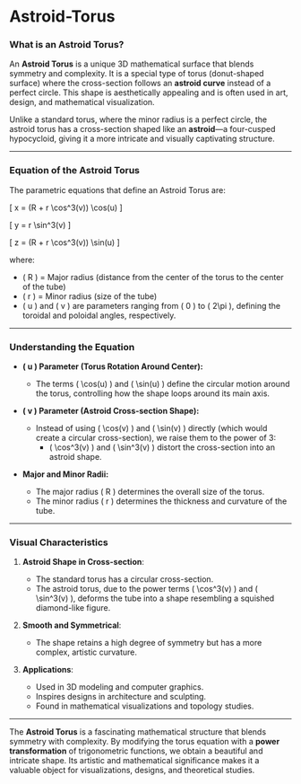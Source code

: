 # Astroid-Torus

### **What is an Astroid Torus?**
An **Astroid Torus** is a unique 3D mathematical surface that blends symmetry and complexity. It is a special type of torus (donut-shaped surface) where the cross-section follows an **astroid curve** instead of a perfect circle. This shape is aesthetically appealing and is often used in art, design, and mathematical visualization.

Unlike a standard torus, where the minor radius is a perfect circle, the astroid torus has a cross-section shaped like an **astroid**—a four-cusped hypocycloid, giving it a more intricate and visually captivating structure.

---

### **Equation of the Astroid Torus**
The parametric equations that define an Astroid Torus are:

\[
x = (R + r \cos^3(v)) \cos(u)
\]

\[
y = r \sin^3(v)
\]

\[
z = (R + r \cos^3(v)) \sin(u)
\]

where:

- \( R \) = Major radius (distance from the center of the torus to the center of the tube)
- \( r \) = Minor radius (size of the tube)
- \( u \) and \( v \) are parameters ranging from \( 0 \) to \( 2\pi \), defining the toroidal and poloidal angles, respectively.

---

### **Understanding the Equation**
- **\( u \) Parameter (Torus Rotation Around Center):**
  - The terms \( \cos(u) \) and \( \sin(u) \) define the circular motion around the torus, controlling how the shape loops around its main axis.
  
- **\( v \) Parameter (Astroid Cross-section Shape):**
  - Instead of using \( \cos(v) \) and \( \sin(v) \) directly (which would create a circular cross-section), we raise them to the power of 3:
    - \( \cos^3(v) \) and \( \sin^3(v) \) distort the cross-section into an astroid shape.
  
- **Major and Minor Radii:**
  - The major radius \( R \) determines the overall size of the torus.
  - The minor radius \( r \) determines the thickness and curvature of the tube.

---

### **Visual Characteristics**
1. **Astroid Shape in Cross-section**:  
   - The standard torus has a circular cross-section.
   - The astroid torus, due to the power terms \( \cos^3(v) \) and \( \sin^3(v) \), deforms the tube into a shape resembling a squished diamond-like figure.
   
2. **Smooth and Symmetrical**:  
   - The shape retains a high degree of symmetry but has a more complex, artistic curvature.

3. **Applications**:
   - Used in 3D modeling and computer graphics.
   - Inspires designs in architecture and sculpting.
   - Found in mathematical visualizations and topology studies.

---

The **Astroid Torus** is a fascinating mathematical structure that blends symmetry with complexity. By modifying the torus equation with a **power transformation** of trigonometric functions, we obtain a beautiful and intricate shape. Its artistic and mathematical significance makes it a valuable object for visualizations, designs, and theoretical studies. 

